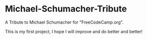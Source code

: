 # Michael-Schumacher-Tribute
A Tribute to Michael Schumacher for "FreeCodeCamp.org".

This is my first project, I hope I will improve and do better and better!
